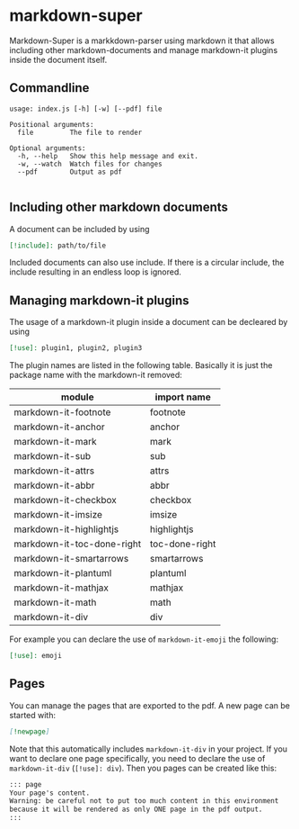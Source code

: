# markdown-super

Markdown-Super is a markkdown-parser using markdown it that allows including other markdown-documents and manage markdown-it plugins inside the document itself.

## Commandline

```
usage: index.js [-h] [-w] [--pdf] file

Positional arguments:
  file         The file to render

Optional arguments:
  -h, --help   Show this help message and exit.
  -w, --watch  Watch files for changes
  --pdf        Output as pdf


```

## Including other markdown documents

A document can be included by using

```markdown
[!include]: path/to/file
```

Included documents can also use include.
If there is a circular include, the include resulting in an endless loop is ignored.

## Managing markdown-it plugins

The usage of a markdown-it plugin inside a document can be decleared by using

```markdown
[!use]: plugin1, plugin2, plugin3
```

The plugin names are listed in the following table. Basically it is just the package name with the markdown-it removed:

| module               | import name |
|----------------------|-------------|
| markdown-it-footnote | footnote
| markdown-it-anchor   | anchor
| markdown-it-mark     | mark
| markdown-it-sub      | sub
| markdown-it-attrs    | attrs
| markdown-it-abbr     | abbr
| markdown-it-checkbox | checkbox
| markdown-it-imsize   | imsize
| markdown-it-highlightjs | highlightjs
| markdown-it-toc-done-right | toc-done-right
| markdown-it-smartarrows | smartarrows
| markdown-it-plantuml | plantuml
| markdown-it-mathjax  | mathjax
| markdown-it-math     | math
| markdown-it-div      | div

For example you can declare the use of `markdown-it-emoji` the following:

```markdown
[!use]: emoji
```

## Pages

You can manage the pages that are exported to the pdf. A new page can be started with: 

```markdown
[!newpage]
```

Note that this automatically includes `markdown-it-div` in your project.
If you want to declare one page specifically, you need to declare the use of  `markdown-it-div` (`[!use]: div`). Then you pages can be created like this:

```markdown
::: page
Your page's content.
Warning: be careful not to put too much content in this environment
because it will be rendered as only ONE page in the pdf output.
:::
```
